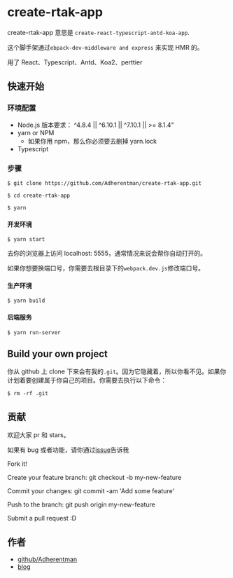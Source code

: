 # create-rtak-app

create-rtak-app 意思是 `create-react-typescript-antd-koa-app`.

这个脚手架通过`ebpack-dev-middleware and express` 来实现 HMR 的。

用了 React、Typescript、Antd、Koa2、perttier

## 快速开始

### 环境配置

* Node.js 版本要求： ^4.8.4 || ^6.10.1 || ^7.10.1 || >= 8.1.4"
* yarn or NPM
  * 如果你用 npm，那么你必须要去删掉 yarn.lock
* Typescript

### 步骤

`$ git clone https://github.com/Adherentman/create-rtak-app.git`

`$ cd create-rtak-app`

`$ yarn`

#### 开发环境

`$ yarn start`

去你的浏览器上访问 localhost: 5555，通常情况来说会帮你自动打开的。

如果你想要换端口号，你需要去根目录下的`webpack.dev.js`修改端口号。

#### 生产环境

`$ yarn build`

#### 后端服务

`$ yarn run-server`

## Build your own project

你从 github 上 clone 下来会有我的`.git`。因为它隐藏着，所以你看不见。如果你计划着要创建属于你自己的项目。你需要去执行以下命令：

`$ rm -rf .git`

## 贡献

欢迎大家 pr 和 stars。

如果有 bug 或者功能，请你通过[issue](https://github.com/Adherentman/create-rtak-app/issues)告诉我

Fork it!

Create your feature branch: git checkout -b my-new-feature

Commit your changes: git commit -am 'Add some feature'

Push to the branch: git push origin my-new-feature

Submit a pull request :D

## 作者

* [github/Adherentman](https://github.com/Adherentman)
* [blog](http://xuzihao.fun)
